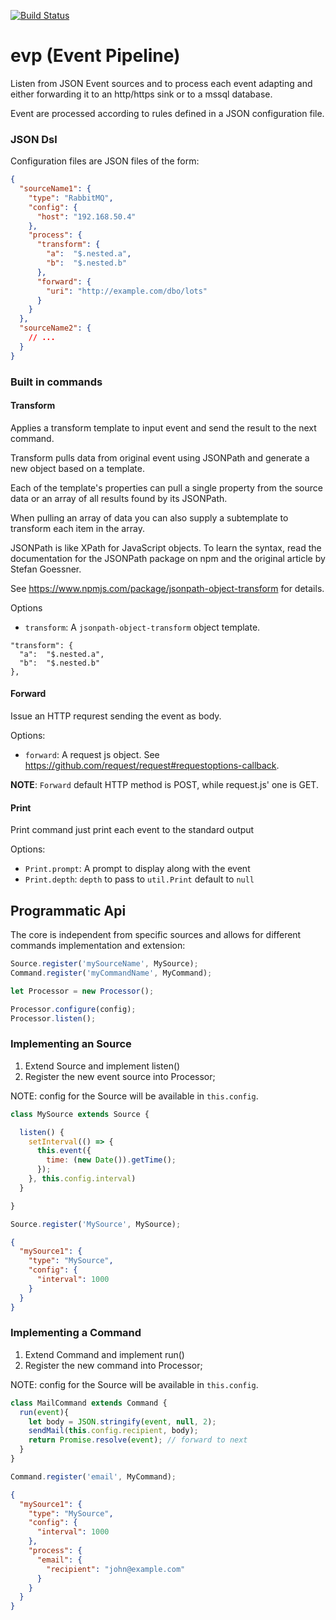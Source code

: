 [![Build Status](https://travis-ci.org/mcasimir/evp.svg?branch=master)](https://travis-ci.org/mcasimir/evp)

# evp (Event Pipeline)

Listen from JSON Event sources and to process each event
adapting and either forwarding it to an http/https sink or to a mssql database.

Event are processed according to rules defined in a JSON configuration file.

### JSON Dsl

Configuration files are JSON files of the form:

``` json
{
  "sourceName1": {
    "type": "RabbitMQ",
    "config": {
      "host": "192.168.50.4"
    },
    "process": {
      "transform": {
        "a":  "$.nested.a",
        "b":  "$.nested.b"
      },
      "forward": {
        "uri": "http://example.com/dbo/lots"
      }
    }
  },
  "sourceName2": {
    // ...
  }
}
```

### Built in commands

#### Transform

Applies a transform template to input event and send the result to the next command.

Transform pulls data from original event using JSONPath and generate a new object based on a template.

Each of the template's properties can pull a single property from the source data or an array of all results found by its JSONPath.

When pulling an array of data you can also supply a subtemplate to transform each item in the array.

JSONPath is like XPath for JavaScript objects. To learn the syntax, read the documentation for the JSONPath package on npm and the original article by Stefan Goessner.

See https://www.npmjs.com/package/jsonpath-object-transform for details.

Options

- `transform`: A `jsonpath-object-transform` object template.

```
"transform": {
  "a":  "$.nested.a",
  "b":  "$.nested.b"
},
```

#### Forward

Issue an HTTP requrest sending the event as body.

Options:

- `forward`: A request js object. See https://github.com/request/request#requestoptions-callback.

**NOTE**: `Forward` default HTTP method is POST, while request.js' one is GET.

#### Print

Print command just print each event to the standard output

Options:

- `Print.prompt`: A prompt to display along with the event
- `Print.depth`: `depth` to pass to `util.Print` default to `null`

## Programmatic Api

The core is independent from specific sources and allows for different
commands implementation and extension:

``` js
Source.register('mySourceName', MySource);
Command.register('myCommandName', MyCommand);

let Processor = new Processor();

Processor.configure(config);
Processor.listen();
```

### Implementing an Source

1. Extend Source and implement listen()
2. Register the new event source into Processor;

NOTE: config for the Source will be available in `this.config`.

``` js
class MySource extends Source {

  listen() {
    setInterval(() => {
      this.event({
        time: (new Date()).getTime();
      });
    }, this.config.interval)
  }

}

Source.register('MySource', MySource);
```

``` json
{
  "mySource1": {
    "type": "MySource",
    "config": {
      "interval": 1000
    }
  }
}
```

### Implementing a Command

1. Extend Command and implement run()
2. Register the new command into Processor;

NOTE: config for the Source will be available in `this.config`.

``` js
class MailCommand extends Command {
  run(event){
    let body = JSON.stringify(event, null, 2);
    sendMail(this.config.recipient, body);
    return Promise.resolve(event); // forward to next
  }
}

Command.register('email', MyCommand);
```

``` json
{
  "mySource1": {
    "type": "MySource",
    "config": {
      "interval": 1000
    },
    "process": {
      "email": {
        "recipient": "john@example.com"
      }
    }
  }
}
```
